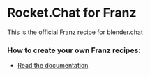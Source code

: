 # Rocket.Chat for Franz
This is the official Franz recipe for blender.chat

### How to create your own Franz recipes:
* [Read the documentation](https://github.com/meetfranz/plugins)
